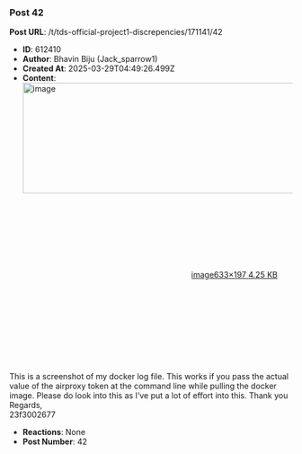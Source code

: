 ### Post 42
**Post URL**: /t/tds-official-project1-discrepencies/171141/42
- **ID**: 612410
- **Author**: Bhavin Biju (Jack_sparrow1)
- **Created At**: 2025-03-29T04:49:26.499Z
- **Content**:  
  <div class="lightbox-wrapper"><a class="lightbox" href="https://europe1.discourse-cdn.com/flex013/uploads/iitm/original/3X/e/a/ea516be0e1c56eed1350af31ea0a2546b58528a6.png" data-download-href="/uploads/short-url/xqSaHAFarUTS4I13ycaCKbHTBFc.png?dl=1" title="image" rel="noopener nofollow ugc"><img src="https://europe1.discourse-cdn.com/flex013/uploads/iitm/original/3X/e/a/ea516be0e1c56eed1350af31ea0a2546b58528a6.png" alt="image" data-base62-sha1="xqSaHAFarUTS4I13ycaCKbHTBFc" width="633" height="197"><div class="meta"><svg class="fa d-icon d-icon-far-image svg-icon" aria-hidden="true"><use href="#far-image"></use></svg><span class="filename">image</span><span class="informations">633×197 4.25 KB</span><svg class="fa d-icon d-icon-discourse-expand svg-icon" aria-hidden="true"><use href="#discourse-expand"></use></svg></div></a></div>
This is a screenshot of my docker log file. This works if you pass the actual value of the airproxy token at the command line while pulling the docker image. Please do look into this as I’ve put a lot of effort into this.
Thank you
Regards,<br>
23f3002677
- **Reactions**: None
- **Post Number**: 42


